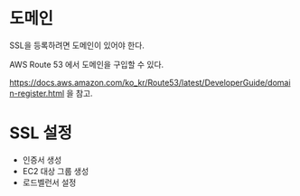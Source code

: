 # 도메인
SSL을 등록하려면 도메인이 있어야 한다.

AWS Route 53 에서 도메인을 구입할 수 있다. 

https://docs.aws.amazon.com/ko_kr/Route53/latest/DeveloperGuide/domain-register.html 을 참고.

# SSL 설정
+ 인증서 생성
+ EC2 대상 그룹 생성
+ 로드벨런서 설정
